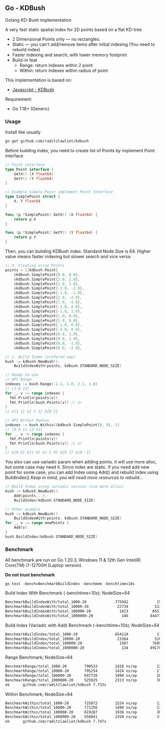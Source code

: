 ## Go - KDBush

Golang KD-Bush implementation

A very fast static spatial index for 2D points based on a flat KD-tree

- 2 Dimensional Points only — no rectangles.
- Static — you can't add/remove items after initial indexing (You need to rebuild index)
- Faster indexing and search, with lower memory footprint
- Build-in feat
  - Range: return indexes within 2 point
  - Within: return indexes within radius of point

This implementation is based on:

- [Javascript - KDBush](https://github.com/mourner/kdbush)

Requirement:

- Go 1.18+ (Generic)

### Usage

Install like usually

```sh
go get github.com/raditzlawliet/kdbush
```

Before building index, you need to create list of Points by implement Point interface

```go
// Point interface
type Point interface {
	GetX() (X float64)
	GetY() (Y float64)
}

// Example Simple Point implement Point Interface
type SimplePoint struct {
	X, Y float64
}

func (p *SimplePoint) GetX() (X float64) {
	return p.X
}

func (p *SimplePoint) GetY() (Y float64) {
	return p.Y
}
```

Then, you can building KDBush index.
Standard Node Size is 64. Higher value means faster indexing but slower search and vice versa.

```go
// 0. Creating array Points
points = []kdbush.Point{
    &kdbush.SimplePoint{0.0, 0.0},
    &kdbush.SimplePoint{2.0, 2.0},
    &kdbush.SimplePoint{1.0, 1.0},
    &kdbush.SimplePoint{-2.0, -2.0},
    &kdbush.SimplePoint{-1.0, -1.0},
    &kdbush.SimplePoint{2.0, -2.0},
    &kdbush.SimplePoint{1.0, -1.0},
    &kdbush.SimplePoint{-2.0, 2.0},
    &kdbush.SimplePoint{-1.0, 1.0},
    &kdbush.SimplePoint{1.0, 0.0},
    &kdbush.SimplePoint{2.0, 0.0},
    &kdbush.SimplePoint{-1.0, 0.0},
    &kdbush.SimplePoint{-2.0, 0.0},
    &kdbush.SimplePoint{0.0, 1.0},
    &kdbush.SimplePoint{0.0, 2.0},
    &kdbush.SimplePoint{0.0, -1.0},
    &kdbush.SimplePoint{0.0, -2.0},

// 1. Build Index (prefered way)
bush := kdbush.NewBush().
    BuildIndexWith(points, kdbush.STANDARD_NODE_SIZE)

// Ready to use
// API Range
indexes := bush.Range(-2.1, 1.0, 2.1, 1.0)
// [2 8 13]
for _, v := range indexes {
  fmt.Println(points[v])
  fmt.Println(bush.Points[v]) // or
}
// &{1 1} &{-1 1} &{0 1}

// API Within Radius
indexes := bush.Within(&kdbush.SimplePoint{0, 0}, 1)
// [0 9 11 13 15]
for _, v := range indexes {
  fmt.Println(points[v])
  fmt.Println(bush.Points[v]) // or
}
// &{0 0} &{1 0} &{-1 0} &{0 1} &{0 -1}

```

You also can use variadic param when adding points. it will use more alloc, but some case may need it.
Since index are static. if you need add new point for some case, you can add Index using Add() and rebuild index using BuildIndex()
_Keep in mind, you will need more resources to rebuild..._

```go
// Build Index using variadic version (use more alloc)
bush := kdbush.NewBush().
    Add(points...).
    BuildIndex(kdbush.STANDARD_NODE_SIZE)

// Other example
bush := kdbush.NewBush().
    BuildIndexWith(points, kdbush.STANDARD_NODE_SIZE)
for _, v := range newPoints {
    Add(v)
}
bush.BuildIndex(kdbush.STANDARD_NODE_SIZE)
```

### Benchmark

All benchmark are run on Go 1.20.3, Windows 11 & 12th Gen Intel(R) Core(TM) i7-12700H (Laptop version).

**Do not trust benchmark**

`go test -bench=BenchmarkBuildIndex -benchmem -benchtime=10s`

Build Index With Benchmark (-benchtime=10s); NodeSize=64

```sh
BenchmarkBuildIndexWith/total_1000-20             775942             15443 ns/op           24576 B/op          2 allocs/op
BenchmarkBuildIndexWith/total_10000-20             22734            522197 ns/op          245760 B/op          2 allocs/op
BenchmarkBuildIndexWith/total_100000-20             1813           6551473 ns/op         2408448 B/op          2 allocs/op
BenchmarkBuildIndexWith/total_1000000-20             146          84477151 ns/op        24010752 B/op          2 allocs/op
```

Build Index (Variadic with Add) Benchmark (-benchtime=10s); NodeSize=64

```sh
BenchmarkBuildIndex/total_1000-20                 654110             17228 ns/op           40960 B/op          3 allocs/op
BenchmarkBuildIndex/total_10000-20                 23164            520225 ns/op          409600 B/op          3 allocs/op
BenchmarkBuildIndex/total_100000-20                 1587           7685670 ns/op         4014080 B/op          3 allocs/op
BenchmarkBuildIndex/total_1000000-20                 134          89170069 ns/op        40017920 B/op          3 allocs/op
```

Range Benchmark; NodeSize=64

```sh
BenchmarkRange/total_1000-20        790533	      1428 ns/op	     120 B/op	       5 allocs/op
BenchmarkRange/total_10000-20       795254	      1424 ns/op	     216 B/op	       9 allocs/op
BenchmarkRange/total_100000-20      647720	      1898 ns/op	     288 B/op	      12 allocs/op
BenchmarkRange/total_1000000-20     525925	      2313 ns/op	     360 B/op	      15 allocs/op
ok  	github.com/raditzlawliet/kdbush	7.733s

```

Within Benchmark; NodeSize=64

```sh
BenchmarkWithin/total_1000-20       725872	      1524 ns/op	     136 B/op	       6 allocs/op
BenchmarkWithin/total_10000-20      771256	      1490 ns/op	     232 B/op	      10 allocs/op
BenchmarkWithin/total_100000-20     619287	      1938 ns/op	     304 B/op	      13 allocs/op
BenchmarkWithin/total_1000000-20    550041	      2350 ns/op	     376 B/op	      16 allocs/op
ok  	github.com/raditzlawliet/kdbush	7.747s
```
